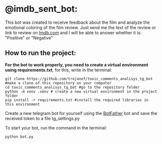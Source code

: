 # @imdb_sent_bot: 

This bot was created to receive feedback about the film and analyze the emotional coloring of the film review. 
Just send me the text of the review or link to review on [Imdb.com](https://www.imdb.com/) and I will be able to answer whether it is: "Positive" or "Negative"

## How to run the project:

**For the bot to work properly, you need to create a virtual environment using requirements.txt**, for this, write in the terminal:

```
git clone https://github.com/trojanof/toxic_comments_analisys_tg_bot #make a clone of this repository on your computer
cd toxic_comments_analisys_tg_bot #go to the repository folder
python -m venv .venv # create a new virtual environment in the project folder
pip install -r requirements.txt #install the required libraries in this environment
```
Create a new telegram bot for yourself using the [BotFather](https://telegram.me/BotFather) bot and save the received token to a file
tg_settings.py

To start your bot, run the command in the terminal:
```
python bot.py